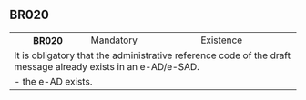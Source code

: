 ## BR020
<table>
 <tr>
  <th>
   BR020
  </th>
  <td>
   Mandatory
  </td>
  <td>
   Existence
  </td>
 </tr>
 <tr>
  <td colspan="3">
   It is obligatory that the administrative reference code of the draft message already exists in an e-AD/e-SAD.
  </td>
 </tr>
 <tr>
  <td colspan="3">
   - the e-AD exists.
  </td>
 </tr>
</table>

